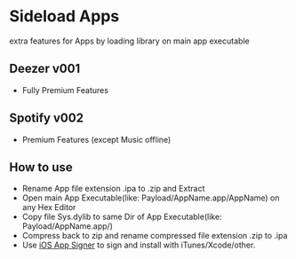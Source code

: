 # Sideload Apps

extra features for Apps by loading library on main app executable

Deezer v001
------

* Fully Premium Features

Spotify v002
------

* Premium Features (except Music offline)

How to use
------

* Rename App file extension .ipa to .zip and Extract
* Open main App Executable(like: Payload/AppName.app/AppName) on any Hex Editor
* Copy file Sys.dylib to same Dir of App Executable(like: Payload/AppName.app/)
* Compress back to zip and rename compressed file extension .zip to .ipa
* Use [iOS App Signer](https://dantheman827.github.io/ios-app-signer/) to sign and install with iTunes/Xcode/other.

